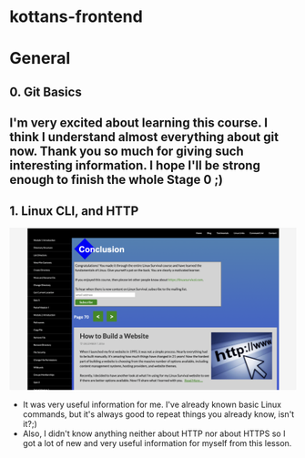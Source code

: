 # kottans-frontend

# General

## 0. Git Basics
I'm very excited about learning this course. I think I understand almost everything about git now. Thank you so much for giving such interesting information. I hope I'll be strong enough to finish the whole Stage 0 ;)
---
## 1. Linux CLI, and HTTP
![Alt text](task_linux_cli/1.png "Screenshot")
+ It was very useful information for me. I've already known basic Linux commands, but it's always good to repeat things you already know, isn't it?;)
+ Also, I didn't know anything neither about HTTP nor about HTTPS so I got a lot of new and very useful information for myself from this lesson.